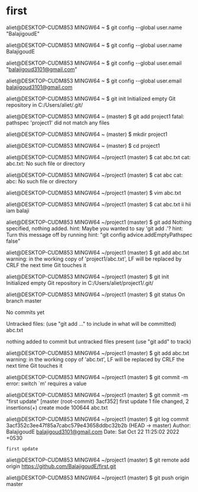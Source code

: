 # first
aliet@DESKTOP-CUDM853 MINGW64 ~
$ git config --global user.name "BalajigoudE"

aliet@DESKTOP-CUDM853 MINGW64 ~
$ git config --global user.name
BalajigoudE

aliet@DESKTOP-CUDM853 MINGW64 ~
$ git config --global user.email "balajigoud3101@gmail.com"

aliet@DESKTOP-CUDM853 MINGW64 ~
$ git config --global user.email
balajigoud3101@gmail.com

aliet@DESKTOP-CUDM853 MINGW64 ~
$ git init
Initialized empty Git repository in C:/Users/aliet/.git/

aliet@DESKTOP-CUDM853 MINGW64 ~ (master)
$ git add project1
fatal: pathspec 'project1' did not match any files

aliet@DESKTOP-CUDM853 MINGW64 ~ (master)
$ mkdir project1

aliet@DESKTOP-CUDM853 MINGW64 ~ (master)
$ cd project1

aliet@DESKTOP-CUDM853 MINGW64 ~/project1 (master)
$ cat abc.txt
cat: abc.txt: No such file or directory

aliet@DESKTOP-CUDM853 MINGW64 ~/project1 (master)
$ cat abc
cat: abc: No such file or directory

aliet@DESKTOP-CUDM853 MINGW64 ~/project1 (master)
$ vim abc.txt

aliet@DESKTOP-CUDM853 MINGW64 ~/project1 (master)
$ cat abc.txt
ii
hii iam balaji

aliet@DESKTOP-CUDM853 MINGW64 ~/project1 (master)
$ git add
Nothing specified, nothing added.
hint: Maybe you wanted to say 'git add .'?
hint: Turn this message off by running
hint: "git config advice.addEmptyPathspec false"

aliet@DESKTOP-CUDM853 MINGW64 ~/project1 (master)
$ git add abc.txt
warning: in the working copy of 'project1/abc.txt', LF will be replaced by CRLF the next time Git touches it

aliet@DESKTOP-CUDM853 MINGW64 ~/project1 (master)
$ git init
Initialized empty Git repository in C:/Users/aliet/project1/.git/

aliet@DESKTOP-CUDM853 MINGW64 ~/project1 (master)
$ git status
On branch master

No commits yet

Untracked files:
  (use "git add <file>..." to include in what will be committed)
        abc.txt

nothing added to commit but untracked files present (use "git add" to track)

aliet@DESKTOP-CUDM853 MINGW64 ~/project1 (master)
$ git add abc.txt
warning: in the working copy of 'abc.txt', LF will be replaced by CRLF the next time Git touches it

aliet@DESKTOP-CUDM853 MINGW64 ~/project1 (master)
$ git commit -m
error: switch `m' requires a value

aliet@DESKTOP-CUDM853 MINGW64 ~/project1 (master)
$ git commit -m "first update"
[master (root-commit) 3acf352] first update
 1 file changed, 2 insertions(+)
 create mode 100644 abc.txt

aliet@DESKTOP-CUDM853 MINGW64 ~/project1 (master)
$ git log
commit 3acf352c3ee47f85a7cabc579e43658ddbc32b2b (HEAD -> master)
Author: BalajigoudE <balajigoud3101@gmail.com>
Date:   Sat Oct 22 11:25:02 2022 +0530

    first update

aliet@DESKTOP-CUDM853 MINGW64 ~/project1 (master)
$ git remote add origin https://github.com/BalajigoudE/first.git

aliet@DESKTOP-CUDM853 MINGW64 ~/project1 (master)
$ git push origin master

